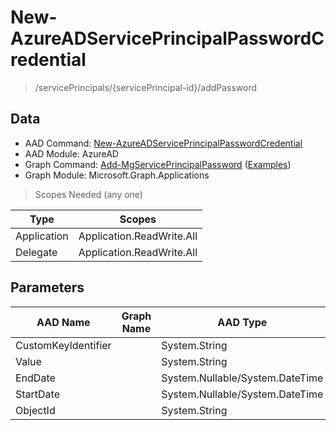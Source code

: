 # New-AzureADServicePrincipalPasswordCredential

> /servicePrincipals/{servicePrincipal-id}/addPassword

## Data

+ AAD Command: [New-AzureADServicePrincipalPasswordCredential](https://docs.microsoft.com/en-us/powershell/module/AzureAD/New-AzureADServicePrincipalPasswordCredential)
+ AAD Module: AzureAD
+ Graph Command: [Add-MgServicePrincipalPassword](https://docs.microsoft.com/en-us/powershell/module/Microsoft.Graph.Applications/Add-MgServicePrincipalPassword) ([Examples](https://github.com/orgs/msgraph/discussions?discussions_q=Add-MgServicePrincipalPassword))
+ Graph Module: Microsoft.Graph.Applications

> Scopes Needed (any one)

|Type|Scopes|
|---|---|
|Application|Application.ReadWrite.All|
|Delegate|Application.ReadWrite.All|

## Parameters

|AAD Name|Graph Name|AAD Type|Graph Type|Infos|
|---|---|---|---|---|
|CustomKeyIdentifier||System.String|||
|Value||System.String|||
|EndDate||System.Nullable/System.DateTime|||
|StartDate||System.Nullable/System.DateTime|||
|ObjectId||System.String|||

